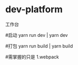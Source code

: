 # dev-platform
工作台

#启动
yarn run dev | yarn dev

#打包
yarn run build | yarn build

#需掌握的只是
1.webpack
